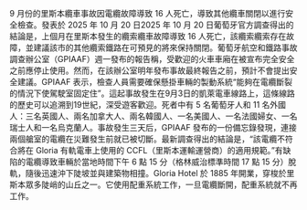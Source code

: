 9 月份的里斯本纜車事故因電纜故障導致 16 人死亡，導致其他纜車關閉以進行安全檢查。發表於 2025 年 10 月 20 日2025 年 10 月 20 日葡萄牙官方調查得出的結論是，上個月在里斯本發生的纜索纜車故障導致 16 人死亡，該纜索纜索存在故障，並建議該市的其他纜索鐵路在可預見的將來保持關閉。葡萄牙航空和鐵路事故調查辦公室（GPIAAF）週一發布的報告稱，受歡迎的火車車廂在被宣布完全安全之前應停止使用。然而，在該辦公室明年發布事故最終報告之前，預計不會提出安全建議。GPIAAF 表示，檢查人員需要確保懸掛車輛的製動系統“能夠在電纜斷裂的情況下使駕駛室固定住”。這起事故發生在9月3日的凱萊電車線路上，這條線路的歷史可以追溯到19世紀，深受遊客歡迎。死者中有 5 名葡萄牙人和 11 名外國人：三名英國人、兩名加拿大人、兩名韓國人、一名美國人、一名法國婦女、一名瑞士人和一名烏克蘭人。事故發生三天后，GPIAAF 發布的一份備忘錄發現，連接兩個艙室的電纜在災難發生前就已被切斷。最新調查得出的結論是，“該電纜不符合將在 Gloria 有軌電車上使用的 CCFL（里斯本運輸運營商）的適用規範。”有缺陷的電纜導致車輛於當地時間下午 6 點 15 分（格林威治標準時間 17 點 15 分）脫軌，隨後迅速沖下陡坡並與建築物相撞。Gloria Hotel 於 1885 年開業，穿梭於里斯本眾多陡峭的山丘之一。它使用配重系統工作，一旦電纜斷開，配重系統就不再工作。